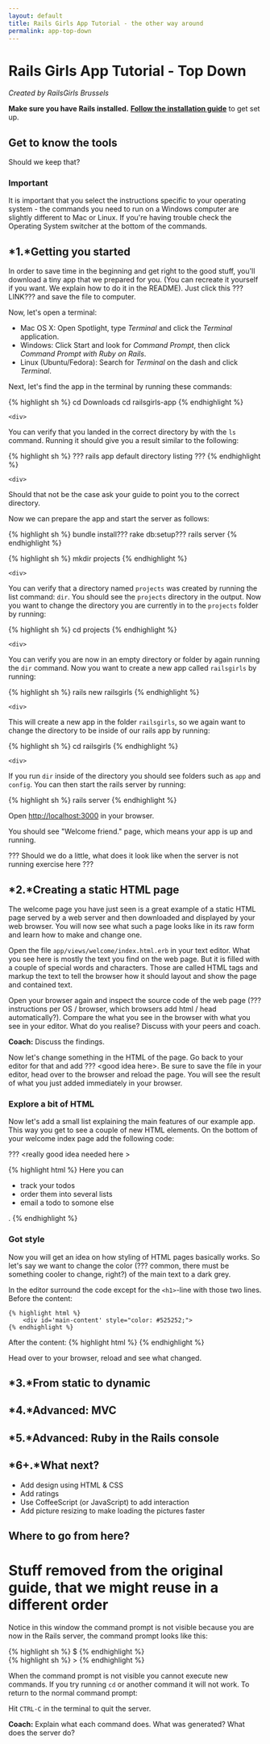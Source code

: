 ```yaml
---
layout: default
title: Rails Girls App Tutorial - the other way around
permalink: app-top-down
---
```


# Rails Girls App Tutorial - Top Down

*Created by RailsGirls Brussels*

**Make sure you have Rails installed.** [**Follow the installation guide**](/install) to get set up.


## Get to know the tools

Should we keep that?

### Important

It is important that you select the instructions specific to your operating system - the commands you need to run on a Windows computer are slightly different to Mac or Linux. If you're having trouble check the Operating System switcher at the bottom of the commands. 

## *1.*Getting you started

In order to save time in the beginning and get right to the good stuff, you'll download a tiny app that we prepared for you.
(You can recreate it yourself if you want. We explain how to do it in the README). Just click this ???LINK??? and save the
file to computer. 

Now, let's open a terminal:

* Mac OS X: Open Spotlight, type *Terminal* and click the *Terminal* application.
* Windows: Click Start and look for *Command Prompt*, then click *Command Prompt with Ruby on Rails*.
* Linux (Ubuntu/Fedora): Search for *Terminal* on the dash and click *Terminal*.

Next, let's find the app in the terminal by running these commands:

<div class="os-specific">
  <div class="nix">
{% highlight sh %}
cd Downloads
cd railsgirls-app
{% endhighlight %}

    <div>
<p>You can verify that you landed in the correct directory by with the <code>ls</code> command. Running it should give you a result similar to the following:</p>
    </div>
	{% highlight sh %}
	??? rails app default directory listing ??? 
	{% endhighlight %}

    <div>
<p>Should that not be the case ask your guide to point you to the correct directory.</p>

<p>Now we can prepare the app and start the server as follows:</p>
    </div>

{% highlight sh %}
bundle install???
rake db:setup???
rails server
{% endhighlight %}
  </div>

  <div class="win">
<!-- ??? update windows paragraph accordingly, once we're done with the *nix version -->
{% highlight sh %}
mkdir projects
{% endhighlight %}

    <div>
<p>You can verify that a directory named <code>projects</code> was created by running the list command: <code>dir</code>. You should see the <code>projects</code> directory in the output. Now you want to change the directory you are currently in to the <code>projects</code> folder by running:</p>
    </div>

{% highlight sh %}
cd projects
{% endhighlight %}

    <div>
<p>You can verify you are now in an empty directory or folder by again running the <code>dir</code> command. Now you want to create a new app called <code>railsgirls</code> by running:</p>
    </div>

{% highlight sh %}
rails new railsgirls
{% endhighlight %}

    <div>
<p>This will create a new app in the folder <code>railsgirls</code>, so we again want to change the directory to be inside of our rails app by running:</p>
    </div>

{% highlight sh %}
cd railsgirls
{% endhighlight %}

    <div>
<p>If you run <code>dir</code> inside of the directory you should see folders such as <code>app</code> and <code>config</code>. You can then start the rails server by running:</p>
    </div>

{% highlight sh %}
rails server
{% endhighlight %}
  </div>
</div>

Open <http://localhost:3000> in your browser. 

You should see "Welcome friend." page, which means your app is up and running.

??? Should we do a little, what does it look like when the server is not running exercise here ???

## *2.*Creating a static HTML page

The welcome page you have just seen is a great example of a static HTML page served by a web server and then downloaded and displayed by your web browser. You will now see what such a page looks like in its raw form and learn how to make and change one. 

Open the file `app/views/welcome/index.html.erb` in your text editor. What you see here is mostly the text you find on the web page. But it is filled with a couple of special words and characters. Those are called HTML tags and markup the text to tell the browser how it should layout and show the page and contained text. 

Open your browser again and inspect the source code of the web page (??? instructions per OS / browser, which browsers add html / head automatically?). Compare the what you see in the browser with what you see in your editor. What do you realise? Discuss with your peers and coach.

**Coach:** Discuss the findings.

Now let's change something in the HTML of the page. Go back to your editor for that and add ??? \<good idea here\>. Be sure to save the file in your editor, head over to the browser and reload the page. You will see the result of what you just added immediately in your browser. 

### Explore a bit of HTML 

Now let's add a small list explaining the main features of our example app. This way you get to see a couple of new HTML elements. On the bottom of your welcome index page add the following code: 

??? \<really good idea needed here \>

{% highlight html %}
Here you can
<ul>
	<li>track your todos</li>
	<li>order them into several lists</li>
	<li>email a todo to somone else</li>	
</ul>.
{% endhighlight %}


### Got style

Now you will get an idea on how styling of HTML pages basically works. So let's say we want to change the color (??? common, there must be something cooler to change, right?) of the main text to a dark grey. 

In the editor surround the code except for the `<h1>`-line with those two lines. 
Before the content: 

	{% highlight html %}
		<div id='main-content' style="color: #525252;">
	{% endhighlight %}

After the content: 
	{% highlight html %}
		</div>
	{% endhighlight %}
	
Head over to your browser, reload and see what changed. 

## *3.*From static to dynamic


## *4.*Advanced: MVC
## *5.*Advanced: Ruby in the Rails console 


## *6+.*What next?

* Add design using HTML &amp; CSS
* Add ratings
* Use CoffeeScript (or JavaScript) to add interaction
* Add picture resizing to make loading the pictures faster


## Where to go from here? 



# Stuff removed from the original guide, that we might reuse in a different order

Notice in this window the command prompt is not visible because you are now in the Rails server, the command prompt looks like this:

<div class="os-specific">
  <div class="nix">
{% highlight sh %}
$
{% endhighlight %}
  </div>
  <div class="win">
{% highlight sh %}
>
{% endhighlight %}
  </div>
</div>

When the command prompt is not visible you cannot execute new commands. If you try running `cd` or another command it will not work. To return to the normal command prompt:

Hit `CTRL-C` in the terminal to quit the server.

**Coach:** Explain what each command does. What was generated? What does the server do?
